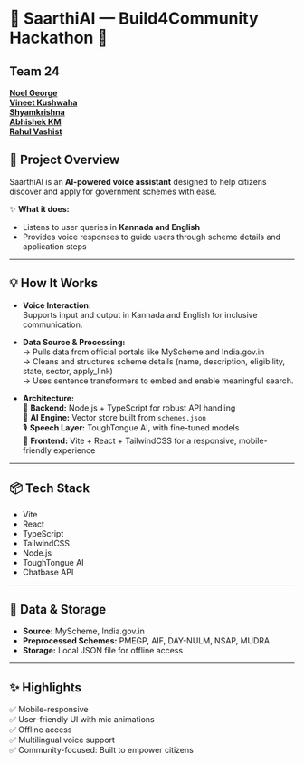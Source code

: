 # 🌟 SaarthiAI — Build4Community Hackathon 🌟

## Team 24

[**Noel George**  ](https://github.com/NOL10) <br>
[**Vineet Kushwaha**  ](https://github.com/vineet-k09) <br>
[**Shyamkrishna**  ](https://github.com/shyamkrishnabnair) <br>
[**Abhishek KM**  ](https://github.com/a8h1km) <br>
[**Rahul Vashist**](https://github.com/Rahul-Vashist)<br>

## 🚀 Project Overview

SaarthiAI is an **AI-powered voice assistant** designed to help citizens discover and apply for government schemes with ease.

✨ **What it does:**

- Listens to user queries in **Kannada and English**
- Provides voice responses to guide users through scheme details and application steps

---

## 💡 How It Works

- **Voice Interaction:**  
  Supports input and output in Kannada and English for inclusive communication.

- **Data Source & Processing:**  
  → Pulls data from official portals like MyScheme and India.gov.in  
  → Cleans and structures scheme details (name, description, eligibility, state, sector, apply_link)  
  → Uses sentence transformers to embed and enable meaningful search.

- **Architecture:**  
  🔧 **Backend:** Node.js + TypeScript for robust API handling  
  🧠 **AI Engine:** Vector store built from `schemes.json`  
  🎙 **Speech Layer:** ToughTongue AI, with fine-tuned models  
  🎨 **Frontend:** Vite + React + TailwindCSS for a responsive, mobile-friendly experience

---

## 📦 Tech Stack

- Vite
- React
- TypeScript
- TailwindCSS
- Node.js
- ToughTongue AI
- Chatbase API

---

## 📂 Data & Storage

- **Source:** MyScheme, India.gov.in
- **Preprocessed Schemes:** PMEGP, AIF, DAY-NULM, NSAP, MUDRA
- **Storage:** Local JSON file for offline access

---

## ✨ Highlights

✅ Mobile-responsive  
✅ User-friendly UI with mic animations  
✅ Offline access  
✅ Multilingual voice support  
✅ Community-focused: Built to empower citizens
